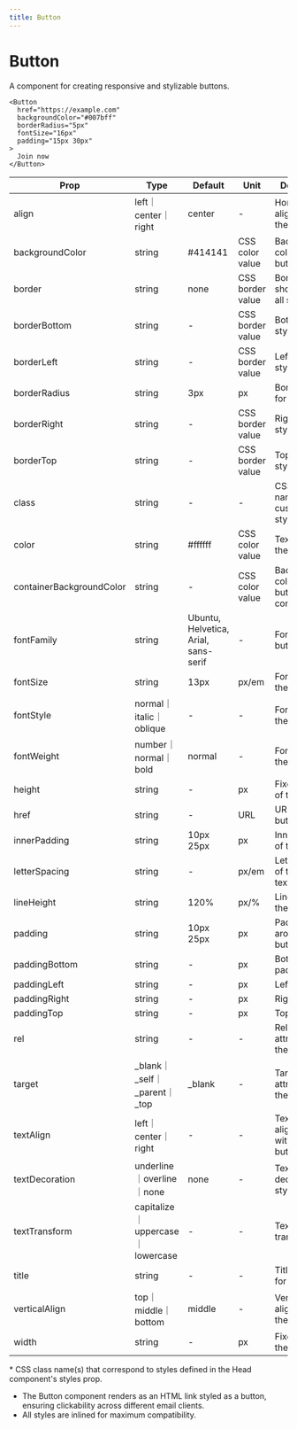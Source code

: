 ```yaml
---
title: Button
---
```


<script lang="ts">
  import Block from '$lib/components/Block.svelte';
</script>

# Button

A component for creating responsive and stylizable buttons.

```svelte
<Button
  href="https://example.com"
  backgroundColor="#007bff"
  borderRadius="5px"
  fontSize="16px"
  padding="15px 30px"
>
  Join now
</Button>
```

| **Prop**                 | **Type**                         | **Default**                          | **Unit**         | **Description**                        |
| ------------------------ | -------------------------------- | ------------------------------------ | ---------------- | -------------------------------------- |
| align                    | left｜center｜right              | center                               | -                | Horizontal alignment of the button     |
| backgroundColor          | string                           | #414141                              | CSS color value  | Background color of the button         |
| border                   | string                           | none                                 | CSS border value | Border shorthand for all sides         |
| borderBottom             | string                           | -                                    | CSS border value | Bottom border style                    |
| borderLeft               | string                           | -                                    | CSS border value | Left border style                      |
| borderRadius             | string                           | 3px                                  | px               | Border radius for corners              |
| borderRight              | string                           | -                                    | CSS border value | Right border style                     |
| borderTop                | string                           | -                                    | CSS border value | Top border style                       |
| class                    | string                           | -                                    | -                | CSS class name(s) for custom styling\* |
| color                    | string                           | #ffffff                              | CSS color value  | Text color of the button               |
| containerBackgroundColor | string                           | -                                    | CSS color value  | Background color of button container   |
| fontFamily               | string                           | Ubuntu, Helvetica, Arial, sans-serif | -                | Font family for button text            |
| fontSize                 | string                           | 13px                                 | px/em            | Font size of the button text           |
| fontStyle                | normal｜italic｜oblique          | -                                    | -                | Font style of the button text          |
| fontWeight               | number｜normal｜bold             | normal                               | -                | Font weight of the button text         |
| height                   | string                           | -                                    | px               | Fixed height of the button             |
| href                     | string                           | -                                    | URL              | URL the button links to                |
| innerPadding             | string                           | 10px 25px                            | px               | Inner padding of the button            |
| letterSpacing            | string                           | -                                    | px/em            | Letter spacing of the button text      |
| lineHeight               | string                           | 120%                                 | px/%             | Line height of the button text         |
| padding                  | string                           | 10px 25px                            | px               | Padding around the button              |
| paddingBottom            | string                           | -                                    | px               | Bottom padding                         |
| paddingLeft              | string                           | -                                    | px               | Left padding                           |
| paddingRight             | string                           | -                                    | px               | Right padding                          |
| paddingTop               | string                           | -                                    | px               | Top padding                            |
| rel                      | string                           | -                                    | -                | Relationship attribute for the link    |
| target                   | \_blank｜\_self｜\_parent｜\_top | \_blank                              | -                | Target attribute for the link          |
| textAlign                | left｜center｜right              | -                                    | -                | Text alignment within the button       |
| textDecoration           | underline｜overline｜none        | none                                 | -                | Text decoration style                  |
| textTransform            | capitalize｜uppercase｜lowercase | -                                    | -                | Text transformation                    |
| title                    | string                           | -                                    | -                | Title attribute for the button         |
| verticalAlign            | top｜middle｜bottom              | middle                               | -                | Vertical alignment of the button       |
| width                    | string                           | -                                    | px               | Fixed width of the button              |

<p class="text-xs">
* CSS class name(s) that correspond to styles defined in the Head component's styles prop.
</p>

<Block>
  <ul>
    <li>
      The Button component renders as an HTML link styled as a button, ensuring clickability across different email clients.
    </li>
    <li>
      All styles are inlined for maximum compatibility.
    </li>
  </ul>
</Block>
